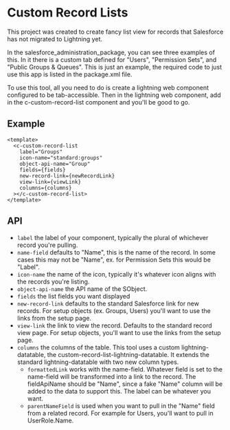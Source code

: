 # Custom Record Lists

This project was created to create fancy list view for records that Salesforce has not migrated to Lightning yet.

In the salesforce_administration_package, you can see three examples of this. In it there is a custom tab defined for "Users", "Permission Sets", and "Public Groups & Queues". This is just an example, the required code to just use this app is listed in the package.xml file.

To use this tool, all you need to do is create a lightning web component configured to be tab-accessible. Then in the lightning web component, add in the c-custom-record-list component and you'll be good to go.

## Example

```
<template>
  <c-custom-record-list
    label="Groups"
    icon-name="standard:groups"
    object-api-name="Group"
    fields={fields}
    new-record-link={newRecordLink}
    view-link={viewLink}
    columns={columns}
  ></c-custom-record-list>
</template>
```

## API

- `label` the label of your component, typically the plural of whichever record you're pulling.
- `name-field` defaults to "Name", this is the name of the record. In some cases this may not be "Name", ex. for Permission Sets this would be "Label".
- `icon-name` the name of the icon, typically it's whatever icon aligns with the records you're listing.
- `object-api-name` the API name of the SObject.
- `fields` the list fields you want displayed
- `new-record-link` defaults to the standard Salesforce link for new records. For setup objects (ex. Groups, Users) you'll want to use the links from the setup page.
- `view-link` the link to view the record. Defaults to the standard record view page. For setup objects, you'll want to use the links from the setup page.
- `columns` the columns of the table. This tool uses a custom lightning-datatable, the custom-record-list-lightning-datatable. It extends the standard lightning-datatable with two new column types.
  - `formattedLink` works with the name-field. Whatever field is set to the name-field will be transformed into a link to the record. The fieldApiName should be "Name", since a fake "Name" column will be added to the data to support this. The label can be whatever you want.
  - `parentNameField` is used when you want to pull in the "Name" field from a related record. For example for Users, you'll want to pull in UserRole.Name.
